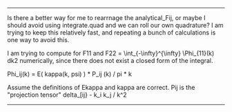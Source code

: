 
-----------------------
Is there a better way for me to rearrnage the analytical_Fij, or maybe I should avoid using integrate.quad and we can roll our own quadrature? I am trying to keep this relatively fast, and repeating a bunch of calculations is one way to avoid this.

I am trying to compute for F11 and F22 = \int_{-\infty}^{\infty} \Phi_{11}(k) dk2 numerically, since there does not exist a closed form of the integral.

Phi_ij(k) = E( kappa(k, psi) ) * P_ij (k) / pi * k

Assume the definitions of Ekappa and kappa are correct. Pij is the "projection tensor" delta_[ij} - k_i k_j / k^2





------------------
